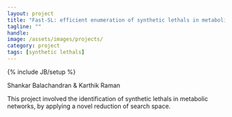 ```yaml
---
layout: project
title: "Fast-SL: efficient enumeration of synthetic lethals in metabolic networks"
tagline: ""
handle: 
image: /assets/images/projects/
category: project
tags: [synthetic lethals]
---
```

{% include JB/setup %}

Shankar Balachandran & Karthik Raman

This project involved the identification of synthetic lethals in metabolic networks, by applying a novel reduction of search space.
